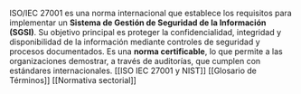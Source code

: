 ISO/IEC 27001 es una norma internacional que establece los requisitos para implementar un **Sistema de Gestión de Seguridad de la Información (SGSI)**. Su objetivo principal es proteger la confidencialidad, integridad y disponibilidad de la información mediante controles de seguridad y procesos documentados. Es una **norma certificable**, lo que permite a las organizaciones demostrar, a través de auditorías, que cumplen con estándares internacionales.
[[ISO IEC 27001 y NIST]]
[[Glosario de Términos]]
[[Normativa sectorial]]

